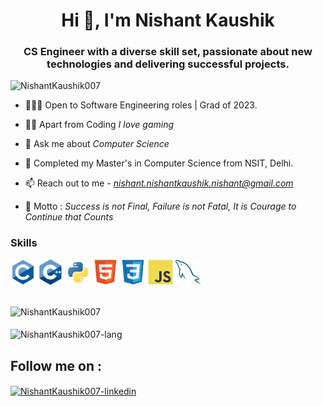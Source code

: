 <h1 align="center">Hi 👋, I'm Nishant Kaushik</h1>
<h3 align="center">CS Engineer with a diverse skill set, passionate about new technologies and delivering successful projects.</h3>

<p align="left"> <img src="https://komarev.com/ghpvc/?username=NishantKaushik007" alt="NishantKaushik007" /> </p>


- 🧑🏻‍💻 Open to Software Engineering roles | Grad of 2023. 

- ✌🏻 Apart from Coding *I love gaming*

- 💬 Ask me about *Computer Science*

- 💬 Completed my Master's in Computer Science from NSIT, Delhi.

- 📫 Reach out to me - *nishant.nishantkaushik.nishant@gmail.com*

- 🎯 Motto : *Success is not Final, Failure is not Fatal, It is Courage to Continue that Counts*

### Skills

<p align="left"><img src="https://github.com/devicons/devicon/blob/master/icons/c/c-original.svg" alt="C" width="40" height="40"/> 
 <img src="https://github.com/devicons/devicon/blob/master/icons/cplusplus/cplusplus-original.svg" alt="C++" width="40" height="40"/> 
 <img src="https://github.com/devicons/devicon/blob/master/icons/python/python-original.svg" alt="Python" width="40" height="40"/> 
  <img src="https://github.com/devicons/devicon/blob/master/icons/html5/html5-original.svg" alt="HTML5" width="40" height="40"/> 
 <img src="https://github.com/devicons/devicon/blob/master/icons/css3/css3-original.svg" alt="CSS3" width="40" height="40"/> <img src="https://github.com/devicons/devicon/blob/master/icons/javascript/javascript-original.svg" alt="JavaScript" width="40" height="40"/> <img src="https://github.com/devicons/devicon/blob/master/icons/mysql/mysql-original.svg" alt="MySQL" width="40" height="40"/></p>
 <br/><img align="center" src="https://github-stats-alpha.vercel.app/api?username=NishantKaushik007&cc=000&tc=fff&ic=fff&bc=000" alt="NishantKaushik007" /><br/><br/>
<img align="center" src="https://github-readme-stats.vercel.app/api/top-langs/?username=NishantKaushik007&layout=compact&theme=dark" alt="NishantKaushik007-lang" />

<p align="center">
<h2>Follow me on :</h2>
<a href="https://www.linkedin.com/in/nishant-kaushik-0a7253106/" target="blank"><img align="center" src="https://cdn.jsdelivr.net/npm/simple-icons@3.0.1/icons/linkedin.svg" alt="NishantKaushik007-linkedin" height="40" width="40" /></a>
</p>
